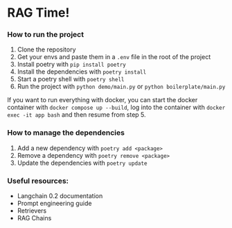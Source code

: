 # RAG Time!

### How to run the project

1. Clone the repository
2. Get your envs and paste them in a `.env` file in the root of the project
3. Install poetry with `pip install poetry`
4. Install the dependencies with `poetry install`
5. Start a poetry shell with `poetry shell`
6. Run the project with `python demo/main.py` or `python boilerplate/main.py`

If you want to run everything with docker, you can start the docker container with `docker compose up --build`,
log into the container with `docker exec -it app bash` and then resume from step 5.

### How to manage the dependencies

1. Add a new dependency with `poetry add <package>`
2. Remove a dependency with `poetry remove <package>`
3. Update the dependencies with `poetry update`


### Useful resources:

- Langchain 0.2 documentation
- Prompt engineering guide
- Retrievers
- RAG Chains

